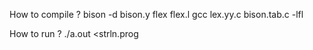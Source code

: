   
How to compile ?
  bison -d bison.y
  flex flex.l
  gcc lex.yy.c bison.tab.c -lfl
  
How to run ?
  ./a.out <strln.prog